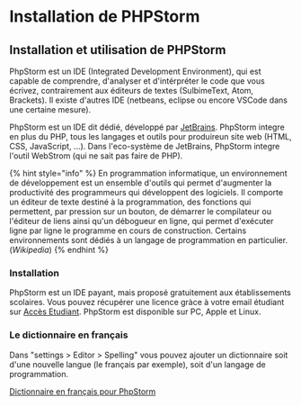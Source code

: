 # Installation de PHPStorm

## Installation et utilisation de PHPStorm

PhpStorm est un IDE \(Integrated Development Environment\), qui est capable de comprendre, d'analyser et d'intérpréter le code que vous écrivez, contrairement aux éditeurs de textes \(SulbimeText, Atom, Brackets\). Il existe d'autres IDE \(netbeans, eclipse ou encore VSCode dans une certaine mesure\).

PhpStorm est un IDE dit dédié, développé par [JetBrains](https://www.jetbrains.com/). PhpStorm integre en plus du PHP, tous les langages et outils pour produireun site web \(HTML, CSS, JavaScript, ...\). Dans l'eco-système de JetBrains, PhpStorm integre l'outil WebStrom \(qui ne sait pas faire de PHP\).

{% hint style="info" %}
En programmation informatique, un environnement de développement est un ensemble d'outils qui permet d'augmenter la productivité des programmeurs qui développent des logiciels. Il comporte un éditeur de texte destiné à la programmation, des fonctions qui permettent, par pression sur un bouton, de démarrer le compilateur ou l'éditeur de liens ainsi qu'un débogueur en ligne, qui permet d'exécuter ligne par ligne le programme en cours de construction. Certains environnements sont dédiés à un langage de programmation en particulier. \(_Wikipedia_\)
{% endhint %}

### Installation

PhpStorm est un IDE payant, mais proposé gratuitement aux établissements scolaires. Vous pouvez récupérer une licence gràce à votre email étudiant sur [Accès Etudiant](https://www.jetbrains.com/student/). PhpStorm est disponible sur PC, Apple et Linux.

### Le dictionnaire en français

Dans "settings &gt; Editor &gt; Spelling" vous pouvez ajouter un dictionnaire soit d'une nouvelle langue \(le français par exemple\), soit d'un langage de programmation.

[Dictionnaire en français pour PhpStorm](fr.dic)

